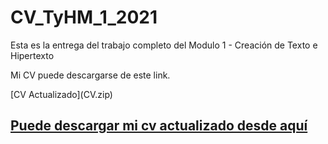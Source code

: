 # CV_TyHM_1_2021

Esta es la entrega del trabajo completo del Modulo 1 - Creación de Texto e Hipertexto

<p>

Mi CV puede descargarse de este link.
<p>
[CV Actualizado](CV.zip)
<a href="https://es.overleaf.com/download/project/60cf5ce177bb16961ae55937/build/17a3137dc31-a19eae5f1907a971/output/output.pdf?compileGroup=standard&clsiserverid=clsi-pre-emp-e2-f-7p1h&popupDownload=true" target="blank">
      <h2>Puede descargar mi cv actualizado desde aquí</h2>
    </a>
